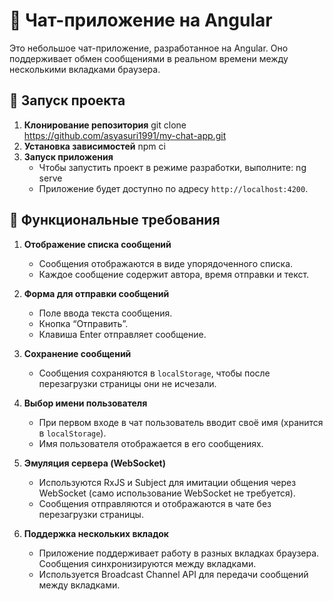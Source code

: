 # 💬 Чат-приложение на Angular

Это небольшое чат-приложение, разработанное на Angular. Оно поддерживает обмен сообщениями в реальном времени между несколькими вкладками браузера.

## 🚀 Запуск проекта

1. **Клонирование репозитория**
   git clone https://github.com/asyasuri1991/my-chat-app.git
2. **Установка зависимостей**
   npm ci
3. **Запуск приложения**
   - Чтобы запустить проект в режиме разработки, выполните:
   ng serve
   - Приложение будет доступно по адресу `http://localhost:4200`.
   
## 📌 Функциональные требования

1. **Отображение списка сообщений**
   - Сообщения отображаются в виде упорядоченного списка.
   - Каждое сообщение содержит автора, время отправки и текст.

2. **Форма для отправки сообщений**
   - Поле ввода текста сообщения.
   - Кнопка “Отправить”.
   - Клавиша Enter отправляет сообщение.

3. **Сохранение сообщений**
   - Сообщения сохраняются в `localStorage`, чтобы после перезагрузки страницы они не исчезали.

4. **Выбор имени пользователя**
   - При первом входе в чат пользователь вводит своё имя (хранится в `localStorage`).
   - Имя пользователя отображается в его сообщениях.

5. **Эмуляция сервера (WebSocket)**
   - Используются RxJS и Subject для имитации общения через WebSocket (само использование WebSocket не требуется).
   - Сообщения отправляются и отображаются в чате без перезагрузки страницы.

6. **Поддержка нескольких вкладок**
   - Приложение поддерживает работу в разных вкладках браузера. Сообщения синхронизируются между вкладками.
   - Используется Broadcast Channel API для передачи сообщений между вкладками.
